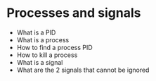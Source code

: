 # Processes and signals
* What is a PID
* What is a process
* How to find a process PID
* How to kill a process
* What is a signal
* What are the 2 signals that cannot be ignored
